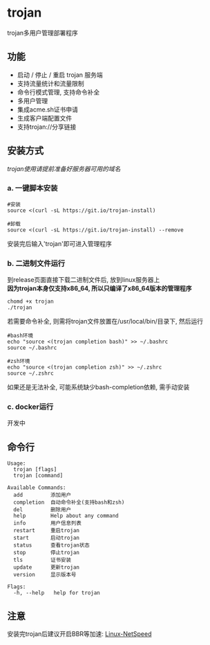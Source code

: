 # trojan

trojan多用户管理部署程序

## 功能
- 启动 / 停止 / 重启 trojan 服务端
- 支持流量统计和流量限制
- 命令行模式管理, 支持命令补全
- 多用户管理
- 集成acme.sh证书申请
- 生成客户端配置文件
- 支持trojan://分享链接

## 安装方式
*trojan使用请提前准备好服务器可用的域名*  

###  a. 一键脚本安装
```
#安装
source <(curl -sL https://git.io/trojan-install)

#卸载
source <(curl -sL https://git.io/trojan-install) --remove

```
安装完后输入'trojan'即可进入管理程序

### b. 二进制文件运行
到release页面直接下载二进制文件后, 放到linux服务器上  
**因为trojan本身仅支持x86_64, 所以只编译了x86_64版本的管理程序**
```
chomd +x trojan
./trojan
```
若需要命令补全, 则需将trojan文件放置在/usr/local/bin/目录下, 然后运行
```
#bash环境
echo "source <(trojan completion bash)" >> ~/.bashrc
source ~/.bashrc

#zsh环境
echo "source <(trojan completion zsh)" >> ~/.zshrc
source ~/.zshrc
```
如果还是无法补全, 可能系统缺少bash-completion依赖, 需手动安装

### c. docker运行
开发中

## 命令行
```
Usage:
  trojan [flags]
  trojan [command]

Available Commands:
  add         添加用户
  completion  自动命令补全(支持bash和zsh)
  del         删除用户
  help        Help about any command
  info        用户信息列表
  restart     重启trojan
  start       启动trojan
  status      查看trojan状态
  stop        停止trojan
  tls         证书安装
  update      更新trojan
  version     显示版本号

Flags:
  -h, --help   help for trojan
```

## 注意
安装完trojan后建议开启BBR等加速: [Linux-NetSpeed](https://github.com/chiakge/Linux-NetSpeed)
